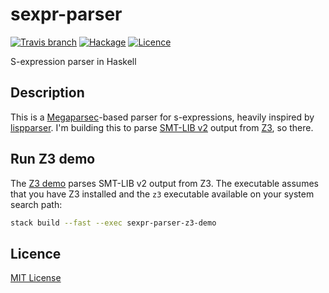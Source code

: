 # sexpr-parser

[![Travis branch](https://img.shields.io/travis/rcook/sexpr-parser/master.svg)](https://travis-ci.org/rcook/sexpr-parser)
[![Hackage](https://img.shields.io/hackage/v/sexpr-parser.svg)](http://hackage.haskell.org/package/sexpr-parser)
[![Licence](https://img.shields.io/badge/license-MIT-blue.svg)](https://raw.githubusercontent.com/rcook/sexpr-parser/master/LICENSE)

S-expression parser in Haskell

## Description

This is a [Megaparsec][megaparsec]-based parser for s-expressions, heavily inspired by [lispparser][lispparser]. I'm building this to parse [SMT-LIB v2][smt-lib] output from [Z3][z3], so there.

## Run Z3 demo

The [Z3 demo](z3-demo/Main.hs) parses SMT-LIB v2 output from Z3. The executable assumes that you have Z3 installed and the `z3` executable available on your system search path:

```bash
stack build --fast --exec sexpr-parser-z3-demo
```

## Licence

[MIT License](LICENSE)

[lispparser]: http://hackage.haskell.org/package/lispparser
[megaparsec]: http://hackage.haskell.org/package/megaparsec
[smt-lib]: http://smtlib.cs.uiowa.edu/language.shtml
[z3]: https://github.com/Z3Prover/z3
